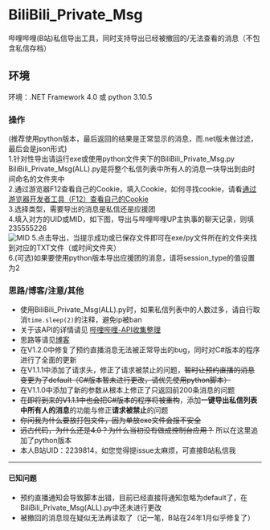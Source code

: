 # BiliBili_Private_Msg
哔哩哔哩(B站)私信导出工具，同时支持导出已经被撤回的/无法查看的消息（不包含私信存档）

## 环境
环境：.NET Framework 4.0  或 python 3.10.5<br />

### 操作
 (推荐使用python版本，最后返回的结果是正常显示的消息，而.net版未做过滤，最后会是json形式)<br />
 1.针对性导出请运行exe或使用python文件夹下的BiliBili_Private_Msg.py<br />
 BiliBili_Private_Msg(ALL).py是将整个私信列表中所有人的消息一块导出到由时间命名的文件夹中<br />
 2.通过游览器F12查看自己的Cookie，填入Cookie，如何寻找cookie，请看[通过游览器开发者工具（F12）查看自己的Cookie](./Get_cookie/README.md)<br />
 3.选择类型，需要导出的消息是私信还是应援团<br />
 4.填入对方的UID或MID，如下图，导出与哔哩哔哩UP主执事的聊天记录，则填235555226<br />
![MID](https://www.z4a.net/images/2022/06/03/QQ20220603000417.png)
 5.点击导出，当提示成功或已保存文件即可在exe/py文件所在的文件夹找到对应的TXT文件（或时间文件夹）<br />
 6.(可选)如果要使用python版本导出应援团的消息，请将session_type的值设置为2
### 思路/博客/注意/其他
* 使用BiliBili_Private_Msg(ALL).py时，如果私信列表中的人数过多，请自行取消`time.sleep(2)`的注释，避免ip被ban
* 关于该API的详情请见 [哔哩哔哩-API收集整理](https://github.com/SocialSisterYi/bilibili-API-collect/blob/master/docs/message/private_msg.md)
* 思路等请见[博客](https://hd80606b.com/bilibili-message/)<br />
* 在V1.2.0中修复了预约直播消息无法被正常导出的bug，同时对C#版本的程序进行了全面的更新
* 在V1.1.1中添加了请求头，修正了请求被禁止的问题，~~暂时让预约直播的消息变更为了default（C#版本暂未进行更改，请优先使用python脚本）~~
* 在V1.1.0中添加了新的参数从根本上修正了只返回前200条消息的问题
* ~~在即将到来的V1.1.1中也会把C#版本的程序将被重构~~，添加**一键导出私信列表中所有人的消息**的功能与修正**请求被禁止**的问题
* ~~你问我为什么要放打包文件，因为单放exe文件会报不安全~~
* ~~远古代码，为什么还是4.0？为什么当初没有做成控制台应用？~~ 所以在这里追加了python版本
* 本人B站UID：2239814，如您觉得提issue太麻烦，可直接B站私信我
---
#### 已知问题
* 预约直播通知会导致脚本出错，目前已经直接将通知忽略为default了，在BiliBili_Private_Msg(ALL).py中还未进行更改
* 被撤回的消息现在疑似无法再读取了（记一笔，B站在24年1月似乎修复了）
